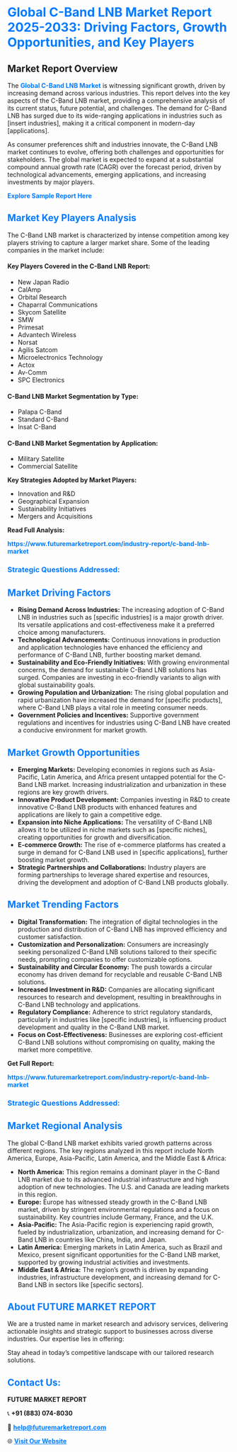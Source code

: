 <h1 style="color: #007BFF;">Global C-Band LNB Market Report 2025-2033: Driving Factors, Growth Opportunities, and Key Players</h1>

<section id="overview">
<h2>Market Report Overview</h2>
<p>The <a href="https://www.futuremarketreport.com/industry-report/c-band-lnb-market" style="color: #007BFF; text-decoration: none;"><strong>Global C-Band LNB Market</strong></a> is witnessing significant growth, driven by increasing demand across various industries. This report delves into the key aspects of the C-Band LNB market, providing a comprehensive analysis of its current status, future potential, and challenges. The demand for C-Band LNB has surged due to its wide-ranging applications in industries such as [insert industries], making it a critical component in modern-day [applications].</p>
<p>As consumer preferences shift and industries innovate, the C-Band LNB market continues to evolve, offering both challenges and opportunities for stakeholders. The global market is expected to expand at a substantial compound annual growth rate (CAGR) over the forecast period, driven by technological advancements, emerging applications, and increasing investments by major players.</p>
</section>

<section id="overview">
<p><a href="https://www.futuremarketreport.com/request-sample/reportId=81525" style="color: #007BFF; text-decoration: none;"><strong>Explore Sample Report Here</strong></a></p>
</section>

<section id="key-players">
<h2 style="color: #007BFF;">Market Key Players Analysis</h2>
<p>The C-Band LNB market is characterized by intense competition among key players striving to capture a larger market share. Some of the leading companies in the market include:</p>
<h4>Key Players Covered in the C-Band LNB Report:</h4>
<ul><li>New Japan Radio</li><li>CalAmp</li><li>Orbital Research</li><li>Chaparral Communications</li><li>Skycom Satellite</li><li>SMW</li><li>Primesat</li><li>Advantech Wireless</li><li>Norsat</li><li>Agilis Satcom</li><li>Microelectronics Technology</li><li>Actox</li><li>Av-Comm</li><li>SPC Electronics</li></ul>
<h4>C-Band LNB Market Segmentation by Type:</h4>
<ul><li>Palapa C-Band</li><li>Standard C-Band</li><li>Insat C-Band</li></ul>

<h4>C-Band LNB Market Segmentation by Application:</h4>
<ul><li>Military Satellite</li><li>Commercial Satellite</li></ul>
<p><strong>Key Strategies Adopted by Market Players:</strong></p>
<ul>
<li>Innovation and R&D</li>
<li>Geographical Expansion</li>
<li>Sustainability Initiatives</li>
<li>Mergers and Acquisitions</li>
</ul>
</section>

<section>
<p><strong>Read Full Analysis: </strong></p><a href="https://www.futuremarketreport.com/industry-report/c-band-lnb-market" style="color: #007BFF; text-decoration: none;"><strong>https://www.futuremarketreport.com/industry-report/c-band-lnb-market</strong></a>
<h3 style="color: #007BFF;">Strategic Questions Addressed:</h3>
</section>

<section id="driving-factors">
<h2 style="color: #007BFF;">Market Driving Factors</h2>
<ul>
<li><strong>Rising Demand Across Industries:</strong> The increasing adoption of C-Band LNB in industries such as [specific industries] is a major growth driver. Its versatile applications and cost-effectiveness make it a preferred choice among manufacturers.</li>
<li><strong>Technological Advancements:</strong> Continuous innovations in production and application technologies have enhanced the efficiency and performance of C-Band LNB, further boosting market demand.</li>
<li><strong>Sustainability and Eco-Friendly Initiatives:</strong> With growing environmental concerns, the demand for sustainable C-Band LNB solutions has surged. Companies are investing in eco-friendly variants to align with global sustainability goals.</li>
<li><strong>Growing Population and Urbanization:</strong> The rising global population and rapid urbanization have increased the demand for [specific products], where C-Band LNB plays a vital role in meeting consumer needs.</li>
<li><strong>Government Policies and Incentives:</strong> Supportive government regulations and incentives for industries using C-Band LNB have created a conducive environment for market growth.</li>
</ul>
</section>

<section id="growth-opportunities">
<h2 style="color: #007BFF;">Market Growth Opportunities</h2>
<ul>
<li><strong>Emerging Markets:</strong> Developing economies in regions such as Asia-Pacific, Latin America, and Africa present untapped potential for the C-Band LNB market. Increasing industrialization and urbanization in these regions are key growth drivers.</li>
<li><strong>Innovative Product Development:</strong> Companies investing in R&D to create innovative C-Band LNB products with enhanced features and applications are likely to gain a competitive edge.</li>
<li><strong>Expansion into Niche Applications:</strong> The versatility of C-Band LNB allows it to be utilized in niche markets such as [specific niches], creating opportunities for growth and diversification.</li>
<li><strong>E-commerce Growth:</strong> The rise of e-commerce platforms has created a surge in demand for C-Band LNB used in [specific applications], further boosting market growth.</li>
<li><strong>Strategic Partnerships and Collaborations:</strong> Industry players are forming partnerships to leverage shared expertise and resources, driving the development and adoption of C-Band LNB products globally.</li>
</ul>
</section>

<section id="trending-factors">
<h2 style="color: #007BFF;">Market Trending Factors</h2>
<ul>
<li><strong>Digital Transformation:</strong> The integration of digital technologies in the production and distribution of C-Band LNB has improved efficiency and customer satisfaction.</li>
<li><strong>Customization and Personalization:</strong> Consumers are increasingly seeking personalized C-Band LNB solutions tailored to their specific needs, prompting companies to offer customizable options.</li>
<li><strong>Sustainability and Circular Economy:</strong> The push towards a circular economy has driven demand for recyclable and reusable C-Band LNB solutions.</li>
<li><strong>Increased Investment in R&D:</strong> Companies are allocating significant resources to research and development, resulting in breakthroughs in C-Band LNB technology and applications.</li>
<li><strong>Regulatory Compliance:</strong> Adherence to strict regulatory standards, particularly in industries like [specific industries], is influencing product development and quality in the C-Band LNB market.</li>
<li><strong>Focus on Cost-Effectiveness:</strong> Businesses are exploring cost-efficient C-Band LNB solutions without compromising on quality, making the market more competitive.</li>
</ul>
</section>

<section>
<p><strong>Get Full Report: </strong></p><a href="https://www.futuremarketreport.com/industry-report/c-band-lnb-market" style="color: #007BFF; text-decoration: none;"><strong>https://www.futuremarketreport.com/industry-report/c-band-lnb-market</strong></a>
<h3 style="color: #007BFF;">Strategic Questions Addressed:</h3>
</section>


<section id="regional-analysis">
<h2 style="color: #007BFF;">Market Regional Analysis</h2>
<p>The global C-Band LNB market exhibits varied growth patterns across different regions. The key regions analyzed in this report include North America, Europe, Asia-Pacific, Latin America, and the Middle East & Africa:</p>
<ul>
<li><strong>North America:</strong> This region remains a dominant player in the C-Band LNB market due to its advanced industrial infrastructure and high adoption of new technologies. The U.S. and Canada are leading markets in this region.</li>
<li><strong>Europe:</strong> Europe has witnessed steady growth in the C-Band LNB market, driven by stringent environmental regulations and a focus on sustainability. Key countries include Germany, France, and the U.K.</li>
<li><strong>Asia-Pacific:</strong> The Asia-Pacific region is experiencing rapid growth, fueled by industrialization, urbanization, and increasing demand for C-Band LNB in countries like China, India, and Japan.</li>
<li><strong>Latin America:</strong> Emerging markets in Latin America, such as Brazil and Mexico, present significant opportunities for the C-Band LNB market, supported by growing industrial activities and investments.</li>
<li><strong>Middle East & Africa:</strong> The region’s growth is driven by expanding industries, infrastructure development, and increasing demand for C-Band LNB in sectors like [specific sectors].</li>
</ul>
</section>

<footer>
<h2 style="color: #007BFF;">About FUTURE MARKET REPORT</h2>
<p>We are a trusted name in market research and advisory services, delivering actionable insights and strategic support to businesses across diverse industries. Our expertise lies in offering:</p>

<p>Stay ahead in today’s competitive landscape with our tailored research solutions.</p>

<h2 style="color: #007BFF;">Contact Us:</h2>
<p><strong>FUTURE MARKET REPORT</strong></p>
<p>📞 <strong>+91 (883) 074-8030</strong></p>
<p>📧 <strong><a href="mailto:help@futuremarketreport.com" style="color: #007BFF;">help@futuremarketreport.com</a></strong></p>
<p>🌐 <strong><a href="https://www.futuremarketreport.com/" style="color: #007BFF;">Visit Our Website</a></strong></p>
</footer>